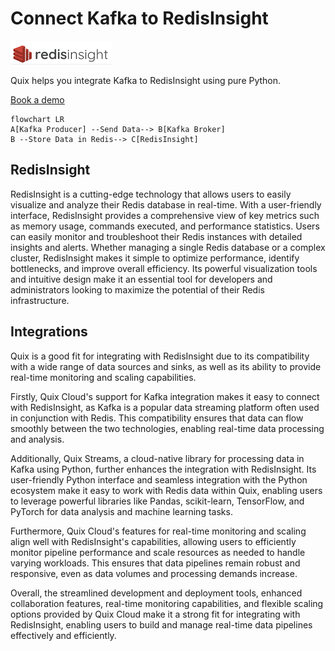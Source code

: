 # Connect Kafka to RedisInsight

![](./images/logo_1.jpg)

Quix helps you integrate Kafka to RedisInsight using pure Python.

<div>
<a class="md-button md-button--primary" href="https://share.hsforms.com/1iW0TmZzKQMChk0lxd_tGiw4yjw2?__hstc=175542013.2303933fbd746c0ac86d9ccbe9bc9100.1728383268831.1729603416735.1729620918855.31&__hssc=175542013.1.1729620918855&__hsfp=2132701734" target="_blank" style="margin-right:.5rem;">Book a demo</a>
<br/>
</div>

```mermaid
flowchart LR
A[Kafka Producer] --Send Data--> B[Kafka Broker]
B --Store Data in Redis--> C[RedisInsight]
```

## RedisInsight

RedisInsight is a cutting-edge technology that allows users to easily visualize and analyze their Redis database in real-time. With a user-friendly interface, RedisInsight provides a comprehensive view of key metrics such as memory usage, commands executed, and performance statistics. Users can easily monitor and troubleshoot their Redis instances with detailed insights and alerts. Whether managing a single Redis database or a complex cluster, RedisInsight makes it simple to optimize performance, identify bottlenecks, and improve overall efficiency. Its powerful visualization tools and intuitive design make it an essential tool for developers and administrators looking to maximize the potential of their Redis infrastructure.

## Integrations

Quix is a good fit for integrating with RedisInsight due to its compatibility with a wide range of data sources and sinks, as well as its ability to provide real-time monitoring and scaling capabilities. 

Firstly, Quix Cloud's support for Kafka integration makes it easy to connect with RedisInsight, as Kafka is a popular data streaming platform often used in conjunction with Redis. This compatibility ensures that data can flow smoothly between the two technologies, enabling real-time data processing and analysis.

Additionally, Quix Streams, a cloud-native library for processing data in Kafka using Python, further enhances the integration with RedisInsight. Its user-friendly Python interface and seamless integration with the Python ecosystem make it easy to work with Redis data within Quix, enabling users to leverage powerful libraries like Pandas, scikit-learn, TensorFlow, and PyTorch for data analysis and machine learning tasks.

Furthermore, Quix Cloud's features for real-time monitoring and scaling align well with RedisInsight's capabilities, allowing users to efficiently monitor pipeline performance and scale resources as needed to handle varying workloads. This ensures that data pipelines remain robust and responsive, even as data volumes and processing demands increase.

Overall, the streamlined development and deployment tools, enhanced collaboration features, real-time monitoring capabilities, and flexible scaling options provided by Quix Cloud make it a strong fit for integrating with RedisInsight, enabling users to build and manage real-time data pipelines effectively and efficiently.

